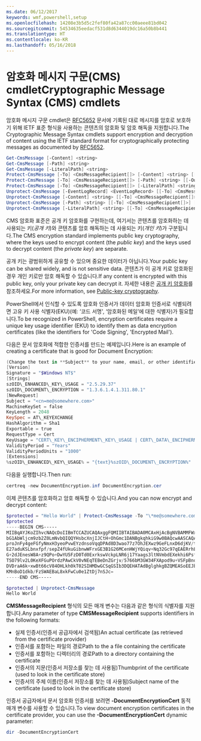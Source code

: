 ```yaml
---
ms.date: 06/12/2017
keywords: wmf,powershell,setup
ms.openlocfilehash: 14208e3b5d5c2fef80fa42a87cc00aeee81bd042
ms.sourcegitcommit: 54534635eedacf531d8d6344019dc16a50b8b441
ms.translationtype: HT
ms.contentlocale: ko-KR
ms.lasthandoff: 05/16/2018
---
```

# <a name="cryptographic-message-syntax-cms-cmdlets"></a><span data-ttu-id="c3fd1-102">암호화 메시지 구문(CMS) cmdlet</span><span class="sxs-lookup"><span data-stu-id="c3fd1-102">Cryptographic Message Syntax (CMS) cmdlets</span></span>

<span data-ttu-id="c3fd1-103">암호화 메시지 구문 cmdlet은 [RFC5652](https://tools.ietf.org/html/rfc5652) 문서에 기록된 대로 메시지를 암호로 보호하기 위해 IETF 표준 형식을 사용하는 콘텐츠의 암호화 및 암호 해독을 지원합니다.</span><span class="sxs-lookup"><span data-stu-id="c3fd1-103">The Cryptographic Message Syntax cmdlets support encryption and decryption of content using the IETF standard format for cryptographically protecting messages as documented by [RFC5652](https://tools.ietf.org/html/rfc5652).</span></span>

```powershell
Get-CmsMessage [-Content] <string>
Get-CmsMessage [-Path] <string>
Get-CmsMessage [-LiteralPath] <string>
Protect-CmsMessage [-To] <CmsMessageRecipient[]> [-Content] <string> [[-OutFile] <string>]
Protect-CmsMessage [-To] <CmsMessageRecipient[]> [-Path] <string> [[-OutFile] <string>]
Protect-CmsMessage [-To] <CmsMessageRecipient[]> [-LiteralPath] <string> [[-OutFile] <string>]
Unprotect-CmsMessage [-EventLogRecord] <EventLogRecord> [[-To] <CmsMessageRecipient[]>] [-IncludeContext]
Unprotect-CmsMessage [-Content] <string> [[-To] <CmsMessageRecipient[]>] [-IncludeContext]
Unprotect-CmsMessage [-Path] <string> [[-To] <CmsMessageRecipient[]>] [-IncludeContext]
Unprotect-CmsMessage [-LiteralPath] <string> [[-To] <CmsMessageRecipient[]>] [-IncludeContext]
```

<span data-ttu-id="c3fd1-104">CMS 암호화 표준은 공개 키 암호화를 구현하는데, 여기서는 콘텐츠를 암호화하는 데 사용되는 키(*공개 키*)와 콘텐츠를 암호 해독하는 데 사용되는 키(*개인 키*)가 구분됩니다.</span><span class="sxs-lookup"><span data-stu-id="c3fd1-104">The CMS encryption standard implements public key cryptography, where the keys used to encrypt content (the *public key*) and the keys used to decrypt content (the *private key*) are separate.</span></span>

<span data-ttu-id="c3fd1-105">공개 키는 광범위하게 공유할 수 있으며 중요한 데이터가 아닙니다.</span><span class="sxs-lookup"><span data-stu-id="c3fd1-105">Your public key can be shared widely, and is not sensitive data.</span></span> <span data-ttu-id="c3fd1-106">콘텐츠가 이 공개 키로 암호화된 경우 개인 키로만 암호 해독할 수 있습니다.</span><span class="sxs-lookup"><span data-stu-id="c3fd1-106">If any content is encrypted with this public key, only your private key can decrypt it.</span></span> <span data-ttu-id="c3fd1-107">자세한 내용은 [공개 키 암호화](https://en.wikipedia.org/wiki/Public-key_cryptography)를 참조하세요.</span><span class="sxs-lookup"><span data-stu-id="c3fd1-107">For more information, see [Public-key cryptography](https://en.wikipedia.org/wiki/Public-key_cryptography).</span></span>

<span data-ttu-id="c3fd1-108">PowerShell에서 인식할 수 있도록 암호화 인증서가 데이터 암호화 인증서로 식별되려면 고유 키 사용 식별자(EKU)(예: ‘코드 서명', ‘암호화된 메일’에 대한 식별자)가 필요합니다.</span><span class="sxs-lookup"><span data-stu-id="c3fd1-108">To be recognized in PowerShell, encryption certificates require a unique key usage identifier (EKU) to identify them as data encryption certificates (like the identifiers for 'Code Signing', 'Encrypted Mail').</span></span>

<span data-ttu-id="c3fd1-109">다음은 문서 암호화에 적합한 인증서를 만드는 예제입니다.</span><span class="sxs-lookup"><span data-stu-id="c3fd1-109">Here is an example of creating a certificate that is good for Document Encryption:</span></span>

```powershell
(Change the text in **Subject** to your name, email, or other identifier), and put in a file (i.e.: DocumentEncryption.inf):
[Version]
Signature = "$Windows NT$"
[Strings]
szOID\_ENHANCED\_KEY\_USAGE = "2.5.29.37"
szOID\_DOCUMENT\_ENCRYPTION = "1.3.6.1.4.1.311.80.1"
[NewRequest]
Subject = "<cn=me@somewhere.com>"
MachineKeySet = false
KeyLength = 2048
KeySpec = AT\_KEYEXCHANGE
HashAlgorithm = Sha1
Exportable = true
RequestType = Cert
KeyUsage = "CERT\_KEY\_ENCIPHERMENT\_KEY\_USAGE | CERT\_DATA\_ENCIPHERMENT\_KEY\_USAGE"
ValidityPeriod = "Years"
ValidityPeriodUnits = "1000"
[Extensions]
%szOID\_ENHANCED\_KEY\_USAGE% = "{text}%szOID\_DOCUMENT\_ENCRYPTION%"
```

<span data-ttu-id="c3fd1-110">다음을 실행합니다.</span><span class="sxs-lookup"><span data-stu-id="c3fd1-110">Then run:</span></span>
```powershell
certreq -new DocumentEncryption.inf DocumentEncryption.cer
```

<span data-ttu-id="c3fd1-111">이제 콘텐츠를 암호화하고 암호 해독할 수 있습니다.</span><span class="sxs-lookup"><span data-stu-id="c3fd1-111">And you can now encrypt and decrypt content:</span></span>

```powershell
$protected = "Hello World" | Protect-CmsMessage -To "\*me@somewhere.com\*[](mailto:*leeholm@microsoft.com*)"
$protected
-----BEGIN CMS-----
MIIBqAYJKoZIhvcNAQcDoIIBmTCCAZUCAQAxggFQMIIBTAIBADA0MCAxHjAcBgNVBAMMFWxlZWhv
bG1AbWljcm9zb2Z0LmNvbQIQQYHsbcXnjIJCtH+OhGmc1DANBgkqhkiG9w0BAQcwAASCAQAnkFHM
proJnFy4geFGfyNmxH3yeoPvwEYzdnsoVqqDPAd8D3wao77z7OhJEXwz9GeFLnxD6djKV/tF4PxR
E27aduKSLbnxfpf/sepZ4fUkuGibnwWFrxGE3B1G26MCenHWjYQiqv+Nq32Gc97qEAERrhLv6S4R
G+2dJEnesW8A+z9QPo+DwYU5FzD0Td0ExrkswVckpLNR6j17Yaags3ltNVmbdEXekhi6Psf2MLMP
TSO79lv2L0KeXFGuPOrdzPAwCkV0vNEqTEBeDnZGrjv/5766bM3GW34FXApod9u+VSFpBnqVOCBA
DVDraA6k+xwBt66cV84OHLkh0kT02SIHMDwGCSqGSIb3DQEHATAdBglghkgBZQMEASoEEJbJaiRl
KMnBoD1dkb/FzSWAEBaL8xkFwCu0e1ZtDj7nSJc=
-----END CMS-----

$protected | Unprotect-CmsMessage
Hello World
```

<span data-ttu-id="c3fd1-112">**CMSMessageRecipient** 형식의 모든 매개 변수는 다음과 같은 형식의 식별자를 지원합니다.</span><span class="sxs-lookup"><span data-stu-id="c3fd1-112">Any parameter of type **CMSMessageRecipient** supports identifiers in the following formats:</span></span>
- <span data-ttu-id="c3fd1-113">실제 인증서(인증서 공급자에서 검색됨)</span><span class="sxs-lookup"><span data-stu-id="c3fd1-113">An actual certificate (as retrieved from the certificate provider)</span></span>
- <span data-ttu-id="c3fd1-114">인증서를 포함하는 파일의 경로</span><span class="sxs-lookup"><span data-stu-id="c3fd1-114">Path to the a file containing the certificate</span></span>
- <span data-ttu-id="c3fd1-115">인증서를 포함하는 디렉터리의 경로</span><span class="sxs-lookup"><span data-stu-id="c3fd1-115">Path to a directory containing the certificate</span></span>
- <span data-ttu-id="c3fd1-116">인증서의 지문(인증서 저장소를 찾는 데 사용됨)</span><span class="sxs-lookup"><span data-stu-id="c3fd1-116">Thumbprint of the certificate (used to look in the certificate store)</span></span>
- <span data-ttu-id="c3fd1-117">인증서의 주체 이름(인증서 저장소를 찾는 데 사용됨)</span><span class="sxs-lookup"><span data-stu-id="c3fd1-117">Subject name of the certificate (used to look in the certificate store)</span></span>

<span data-ttu-id="c3fd1-118">인증서 공급자에서 문서 암호화 인증서를 보려면 **-DocumentEncryptionCert** 동적 매개 변수를 사용할 수 있습니다.</span><span class="sxs-lookup"><span data-stu-id="c3fd1-118">To view document encryption certificates in the certificate provider, you can use the **-DocumentEncryptionCert** dynamic parameter:</span></span>

```powershell
dir -DocumentEncryptionCert
```
